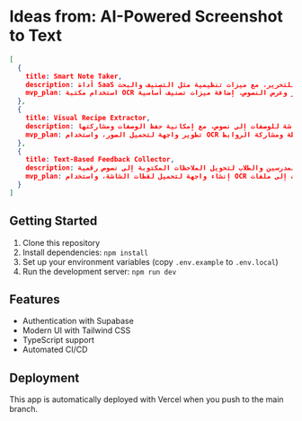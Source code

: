 # Ideas from: AI-Powered Screenshot to Text

```json
[
  {
    title: Smart Note Taker,
    description: أداة SaaS لتحويل لقطات الشاشة إلى نصوص قابلة للتحرير، مع ميزات تنظيمية مثل التصنيف والبحث.,
    mvp_plan: استخدام مكتبة OCR لتحويل لقطات الشاشة إلى نصوص. بناء واجهة مستخدم بسيطة لتحميل الصور وعرض النصوص. إضافة ميزات تصنيف أساسية.
  },
  {
    title: Visual Recipe Extractor,
    description: تطبيق لتحويل لقطات الشاشة للوصفات إلى نصوص، مع إمكانية حفظ الوصفات ومشاركتها.,
    mvp_plan: تطوير واجهة لتحميل الصور، واستخدام OCR لاستخراج النصوص. إضافة خاصية حفظ الوصفات في قاعدة بيانات بسيطة ومشاركة الروابط.
  },
  {
    title: Text-Based Feedback Collector,
    description: أداة لجمع الملاحظات من لقطات الشاشة، موجهة للمدرسين والطلاب لتحويل الملاحظات المكتوبة إلى نصوص رقمية.,
    mvp_plan: إنشاء واجهة لتحميل لقطات الشاشة، واستخدام OCR لاستخراج النصوص. إضافة خاصية لتصدير الملاحظات إلى ملفات PDF أو مستندات Google.
  }
]
```

## Getting Started

1. Clone this repository
2. Install dependencies: `npm install`
3. Set up your environment variables (copy `.env.example` to `.env.local`)
4. Run the development server: `npm run dev`

## Features

- Authentication with Supabase
- Modern UI with Tailwind CSS
- TypeScript support
- Automated CI/CD

## Deployment

This app is automatically deployed with Vercel when you push to the main branch.
